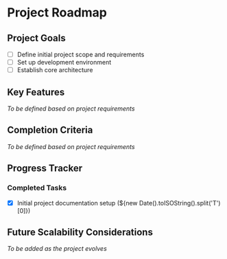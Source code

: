 # Project Roadmap

## Project Goals
- [ ] Define initial project scope and requirements
- [ ] Set up development environment
- [ ] Establish core architecture

## Key Features
*To be defined based on project requirements*

## Completion Criteria
*To be defined based on project requirements*

## Progress Tracker

### Completed Tasks
- [x] Initial project documentation setup (${new Date().toISOString().split('T')[0]})

## Future Scalability Considerations
*To be added as the project evolves*
